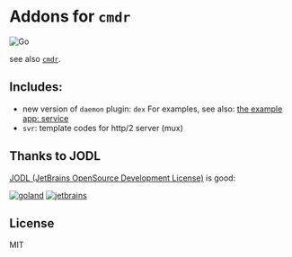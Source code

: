 # Addons for `cmdr`

![Go](https://github.com/hedzr/cmdr-addons/workflows/Go/badge.svg)


see also [`cmdr`](https://github.com/hedzr/cmdr).


## Includes:

- new version of `daemon` plugin: `dex`
  For examples, see also: [the example app: service](https://github.com/hedzr/cmdr-examples/tree/master/examples/service)
- `svr`: template codes for http/2 server (mux)



## Thanks to JODL

[JODL (JetBrains OpenSource Development License)](https://www.jetbrains.com/community/opensource/) is good:

[![goland](https://gist.githubusercontent.com/hedzr/447849cb44138885e75fe46f1e35b4a0/raw/ca8ac2694906f5650d585263dbabfda52072f707/logo-goland.svg)](https://www.jetbrains.com/?from=hedzr/cmdr-addons)
[![jetbrains](https://gist.githubusercontent.com/hedzr/447849cb44138885e75fe46f1e35b4a0/raw/bedfe6923510405ade4c034c5c5085487532dee4/jetbrains-variant-4.svg)](https://www.jetbrains.com/?from=hedzr/cmdr-addons)



## License

MIT




